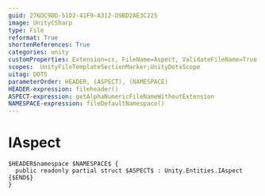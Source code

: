 ```yaml
---
guid: 276DC9DD-51D2-41F9-A312-D9BD2AE3C225
image: UnityCSharp
type: File
reformat: True
shortenReferences: True
categories: unity
customProperties: Extension=cs, FileName=Aspect, ValidateFileName=True
scopes:  UnityFileTemplateSectionMarker;UnityDotsScope
uitag: DOTS
parameterOrder: HEADER, (ASPECT), (NAMESPACE)
HEADER-expression: fileheader()
ASPECT-expression: getAlphaNumericFileNameWithoutExtension
NAMESPACE-expression: fileDefaultNamespace()
---
```


# IAspect

```
$HEADER$namespace $NAMESPACE$ {
  public readonly partial struct $ASPECT$ : Unity.Entities.IAspect {$END$}
}
```
